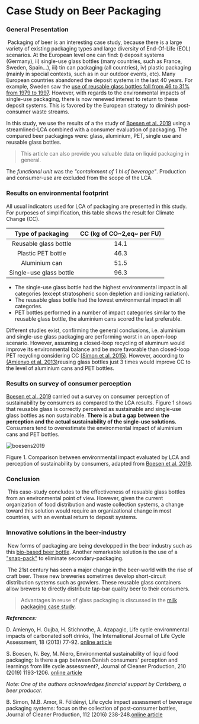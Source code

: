# Case Study on Beer Packaging 

### General Presentation

​	Packaging of beer is an interesting case study, because there is a large variety of existing packaging types and large diversity of End-Of-Life (EOL) scenarios. At the European level one can find: i) deposit systems (Germany), ii) single-use glass bottles (many countries, such as France, Sweden, Spain...), iii) tin can packaging (all countries), iv) plastic packaging (mainly in special contexts, such as in our outdoor events, etc). Many European countries abandoned the deposit systems in the last 40 years. For example, Sweden saw the [use of reusable glass bottles fall from 46 to 31% from 1979 to 1997](https://ec.europa.eu/environment/enveco/taxation/pdf/ch12_packaging.pdf). However, with regards to the environmental impacts of single-use packaging, there is now renewed interest to return to these deposit systems. This is favored by the European strategy to diminish post-consumer waste streams.

In this study, we use the results of a the study of [Boesen et al. 2019](https://www.sciencedirect.com/science/article/pii/S0959652618334553) using a streamlined-LCA combined with a consumer evaluation of packaging. The compared beer packagings were: glass, aluminium, PET, single use and reusable glass bottles.

> This article can also provide you valuable data on liquid packaging in general.

The *functional unit* was the *"containment of 1 hl of beverage"*. Production and consumer-use are excluded from the scope of the LCA.

### Results on environmental footprint

All usual indicators used for LCA of packaging are presented in this study. For purposes of simplification, this table shows the result for Climate Change (CC).

|    Type of packaging    | CC (kg of CO~2,eq~ per FU) |
| :---------------------: | :------------------------: |
|  Reusable glass bottle  |            14.1            |
|   Plastic PET bottle    |            46.3            |
|      Aluminium can      |            51.5            |
| Single-use glass bottle |            96.3            |

- The single-use glass bottle had the highest environmental impact in all categories (except stratospheric soon depletion and ionizing radiation).
- The reusable glass bottle had the lowest environmental impact in all categories. 
- PET bottles performed in a number of impact categories similar to the reusable glass bottle, the aluminium cans scored the last preferable.

Different studies exist, confirming the general conclusions, i.e. aluminium and single-use glass packaging are performing worst in an open-loop scenario. However, assuming a closed-loop recycling of aluminum would improve its environmental balance and be more favorable than closed-loop PET recycling considering CC [(Simon et al. 2015)](https://www.sciencedirect.com/science/article/pii/S0959652615007209?via%3Dihub). However, according to [(Amienyo et al. 2013)](https://link.springer.com/article/10.1007/s11367-012-0459-y)reusing glass bottles just 3 times would improve CC to the level of aluminium cans and PET bottles.

### Results on survey of consumer perception

[Boesen et al. 2019](https://www.sciencedirect.com/science/article/pii/S0959652618334553) carried out a survey on consumer perception of sustainability by consumers as compared to the LCA results. Figure 1 shows that reusable glass is correctly perceived as sustainable and single-use glass bottles as non sustainable. **There is a but a gap between the perception and the actual sustainability of the single-use solutions.** Consumers tend to overestimate the environmental impact of aluminium cans and PET bottles.

![boesens2019](/Users/domenek/Documents/OneDrive/Documents/Enseignement/Fitness/images/boesens2019.png)

Figure 1. Comparison between environmental impact evaluated by LCA and perception of sustainability by consumers, adapted from [Boesen et al. 2019](https://www.sciencedirect.com/science/article/pii/S0959652618334553).

### Conclusion

​	This case-study concludes to the effectiveness of resuable glass bottles from an environmental point of view. However, given the current organization of food distribution and waste collection systems, a change toward this solution would require an organizational change in most countries, with an eventual return to deposit systems.

### Innovative solutions in the beer-industry

​	New forms of packaging are being developped in the beer industry such as this [bio-based beer bottle](). Another remarkable solution is the use of a ["snap-pack"]() to eliminate secondary-packaging.

​	The 21st century has seen a major change in the beer-world with the rise of craft beer. These new breweries sometimes develop short-circuit distribution systems such as growlers. These reusable glass containers allow brewers to directly distribute tap-bar quality beer to their consumers. 

> Advantages in reuse of glass packaging is discussed in the [milk packaging case study]().



***References:***

D. Amienyo, H. Gujba, H. Stichnothe, A. Azapagic, Life cycle environmental impacts of carbonated soft drinks, The International Journal of Life Cycle Assessment, 18 (2013) 77-92. [online article](https://link.springer.com/article/10.1007/s11367-012-0459-y)

S. Boesen, N. Bey, M. Niero, Environmental sustainability of liquid food packaging: Is there a gap between Danish consumers' perception and learnings from life cycle assessment?, Journal of Cleaner Production, 210 (2019) 1193-1206. [online article](https://www.sciencedirect.com/science/article/pii/S0959652618334553)

*Note: One of the authors acknowledges financial support by Carlsberg, a beer producer.*

B. Simon, M.B. Amor, R. Földényi, Life cycle impact assessment of beverage packaging systems: focus on the collection of post-consumer bottles, Journal of Cleaner Production, 112 (2016) 238-248.[online article](https://www.sciencedirect.com/science/article/pii/S0959652615007209?via%3Dihub)

